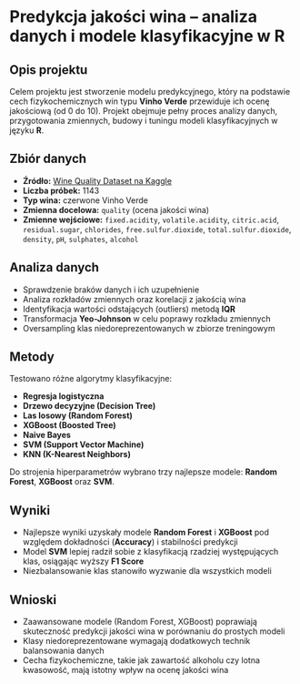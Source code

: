 # Predykcja jakości wina – analiza danych i modele klasyfikacyjne w R

## Opis projektu
Celem projektu jest stworzenie modelu predykcyjnego, który na podstawie cech fizykochemicznych win typu **Vinho Verde** przewiduje ich ocenę jakościową (od 0 do 10). Projekt obejmuje pełny proces analizy danych, przygotowania zmiennych, budowy i tuningu modeli klasyfikacyjnych w języku **R**.

## Zbiór danych
- **Źródło:** [Wine Quality Dataset na Kaggle](https://www.kaggle.com/datasets/yasserh/wine-quality-dataset)  
- **Liczba próbek:** 1143  
- **Typ wina:** czerwone Vinho Verde  
- **Zmienna docelowa:** `quality` (ocena jakości wina)  
- **Zmienne wejściowe:** `fixed.acidity`, `volatile.acidity`, `citric.acid`, `residual.sugar`, `chlorides`, `free.sulfur.dioxide`, `total.sulfur.dioxide`, `density`, `pH`, `sulphates`, `alcohol`

## Analiza danych
- Sprawdzenie braków danych i ich uzupełnienie  
- Analiza rozkładów zmiennych oraz korelacji z jakością wina  
- Identyfikacja wartości odstających (outliers) metodą **IQR**  
- Transformacja **Yeo-Johnson** w celu poprawy rozkładu zmiennych  
- Oversampling klas niedoreprezentowanych w zbiorze treningowym

## Metody
Testowano różne algorytmy klasyfikacyjne:
- **Regresja logistyczna**  
- **Drzewo decyzyjne (Decision Tree)**  
- **Las losowy (Random Forest)**  
- **XGBoost (Boosted Tree)**  
- **Naive Bayes**  
- **SVM (Support Vector Machine)**  
- **KNN (K-Nearest Neighbors)**  

Do strojenia hiperparametrów wybrano trzy najlepsze modele: **Random Forest**, **XGBoost** oraz **SVM**.  

## Wyniki
- Najlepsze wyniki uzyskały modele **Random Forest** i **XGBoost** pod względem dokładności (**Accuracy**) i stabilności predykcji  
- Model **SVM** lepiej radził sobie z klasyfikacją rzadziej występujących klas, osiągając wyższy **F1 Score**  
- Niezbalansowanie klas stanowiło wyzwanie dla wszystkich modeli

## Wnioski
- Zaawansowane modele (Random Forest, XGBoost) poprawiają skuteczność predykcji jakości wina w porównaniu do prostych modeli  
- Klasy niedoreprezentowane wymagają dodatkowych technik balansowania danych  
- Cecha fizykochemiczne, takie jak zawartość alkoholu czy lotna kwasowość, mają istotny wpływ na ocenę jakości wina

